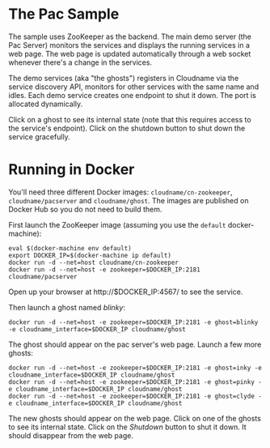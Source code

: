 # The Pac Sample

The sample uses ZooKeeper as the backend. The main demo server (the Pac Server) monitors the services and displays the running services in a web page. The web page is updated automatically through a web socket whenever there's a change in the services.

The demo services (aka "the ghosts") registers in Cloudname via the service discovery API, monitors for other services with the same name and idles. Each demo service creates one endpoint to shut it down. The port is allocated dynamically.

Click on a ghost to see its internal state (note that this requires access to the service's endpoint). Click on the shutdown button to shut down the service gracefully.

# Running in Docker
You'll need three different Docker images: `cloudname/cn-zookeeper`, `cloudname/pacserver` and `cloudname/ghost`. The images are published on Docker Hub so you do not need to build them.

First launch the ZooKeeper image (assuming you use the `default` docker-machine):
```
eval $(docker-machine env default)
export DOCKER_IP=$(docker-machine ip default)
docker run -d --net=host cloudname/cn-zookeeper
docker run -d --net=host -e zookeeper=$DOCKER_IP:2181 cloudname/pacserver
```
Open up your browser at http://$DOCKER_IP:4567/ to see the service.

Then launch a ghost named *blinky*:
```
docker run -d --net=host -e zookeeper=$DOCKER_IP:2181 -e ghost=blinky -e cloudname_interface=$DOCKER_IP cloudname/ghost
```

The ghost should appear on the pac server's web page. Launch a few more ghosts:
```
docker run -d --net=host -e zookeeper=$DOCKER_IP:2181 -e ghost=inky -e cloudname_interface=$DOCKER_IP cloudname/ghost
docker run -d --net=host -e zookeeper=$DOCKER_IP:2181 -e ghost=pinky -e cloudname_interface=$DOCKER_IP cloudname/ghost
docker run -d --net=host -e zookeeper=$DOCKER_IP:2181 -e ghost=clyde -e cloudname_interface=$DOCKER_IP cloudname/ghost
```

The new ghosts should appear on the web page. Click on one of the ghosts to see its internal state. Click on the *Shutdown* button to shut it down. It should disappear from the web page.
